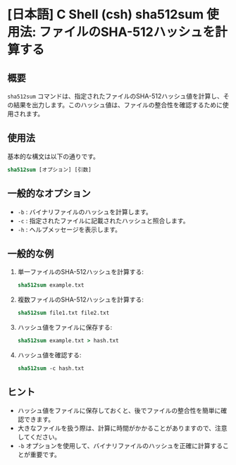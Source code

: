 # [日本語] C Shell (csh) sha512sum 使用法: ファイルのSHA-512ハッシュを計算する

## 概要
`sha512sum` コマンドは、指定されたファイルのSHA-512ハッシュ値を計算し、その結果を出力します。このハッシュ値は、ファイルの整合性を確認するために使用されます。

## 使用法
基本的な構文は以下の通りです。

```csh
sha512sum [オプション] [引数]
```

## 一般的なオプション
- `-b` : バイナリファイルのハッシュを計算します。
- `-c` : 指定されたファイルに記載されたハッシュと照合します。
- `-h` : ヘルプメッセージを表示します。

## 一般的な例
1. 単一ファイルのSHA-512ハッシュを計算する:
   ```csh
   sha512sum example.txt
   ```

2. 複数ファイルのSHA-512ハッシュを計算する:
   ```csh
   sha512sum file1.txt file2.txt
   ```

3. ハッシュ値をファイルに保存する:
   ```csh
   sha512sum example.txt > hash.txt
   ```

4. ハッシュ値を確認する:
   ```csh
   sha512sum -c hash.txt
   ```

## ヒント
- ハッシュ値をファイルに保存しておくと、後でファイルの整合性を簡単に確認できます。
- 大きなファイルを扱う際は、計算に時間がかかることがありますので、注意してください。
- `-b` オプションを使用して、バイナリファイルのハッシュを正確に計算することが重要です。